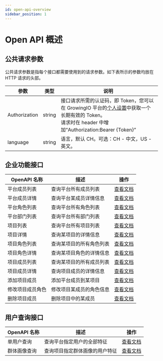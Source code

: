 ```yaml
---
id: open-api-overview
sidebar_position: 1
---
```


# Open API 概述

## 公共请求参数

公共请求参数是指每个接口都需要使用到的请求参数。如下表所示的参数均放在 HTTP 请求的头部。

| 参数          | 类型   | 说明                                                                                                                                                                                    |
| ------------- | ------ | --------------------------------------------------------------------------------------------------------------------------------------------------------------------------------------- |
| Authorization | string | 接口请求所需的认证码，即 Token，您可以在 GrowingIO 平台的[个人设置](../../product-manual/personal)中获取一个长期有效的 Token。<br/>请求时在 header 中增加“Authorization:Bearer {Token}” |
| language      | string | 语言，默认 CH。可选：CH - 中文，US - 英文。                                                                                                                                             |

## 企业功能接口

| OpenAPI 名称     | 描述                     | 操作                                                         |
| ---------------- | ------------------------ | ------------------------------------------------------------ |
| 平台成员列表     | 查询平台所有成员列表     | [查看文档](../open-api/enterprise-api/platform-users)        |
| 平台成员详情     | 查询平台某成员详情信息   | [查看文档](../open-api/enterprise-api/platform-user)         |
| 平台角色列表     | 查询平台所有角色列表     | [查看文档](../open-api/enterprise-api/platform-roles)        |
| 平台部门列表     | 查询平台所有部门列表     | [查看文档](../open-api/enterprise-api/platform-departments)  |
| 项目列表         | 查询平台所有项目列表     | [查看文档](../open-api/enterprise-api/projects)              |
| 项目详情         | 查询某项目的详情信息     | [查看文档](../open-api/enterprise-api/project)               |
| 项目角色列表     | 查询某项目的所有角色列表 | [查看文档](../open-api/enterprise-api/project-roles)         |
| 项目角色详情     | 查询某项目角色的详情信息 | [查看文档](../open-api/enterprise-api/project-role)          |
| 项目成员列表     | 查询某项目的所有成员列表 | [查看文档](../open-api/enterprise-api/project-users)         |
| 项目成员详情     | 查询项目成员的详情信息   | [查看文档](../open-api/enterprise-api/project-user)          |
| 添加项目成员     | 添加平台成员到某项目     | [查看文档](../open-api/enterprise-api/project-user-add)      |
| 修改项目成员角色 | 修改项目某成员的角色信息 | [查看文档](../open-api/enterprise-api/project-user-role-upt) |
| 删除项目成员     | 删除项目中的某成员       | [查看文档](../open-api/enterprise-api/project-user-del)      |

## 用户查询接口

| OpenAPI 名称 | 描述                           | 操作                                                    |
| ------------ | ------------------------------ | ------------------------------------------------------- |
| 单用户查询   | 查询平台指定用户的全部特征     | [查看文档](../open-api/user-api/search-dc-user)         |
| 群体画像查询 | 查询项目指定群体画像的用户特征 | [查看文档](../open-api/user-api/search-project-segment) |
